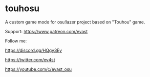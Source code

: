 # touhosu

A custom game mode for osu!lazer project based on "Touhou" game.

Support: https://www.patreon.com/evast

Follow me:

https://discord.gg/HQgy3Ey

https://twitter.com/ev4st

https://youtube.com/c/evast_osu
